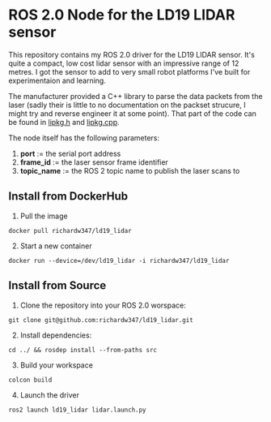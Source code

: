 # ROS 2.0 Node for the LD19 LIDAR sensor

This repository contains my ROS 2.0 driver for the LD19 LIDAR sensor. It's quite a compact, low cost lidar sensor with an impressive range of 12 metres. I got the sensor to add to very small robot platforms I've built for experimentaion and learning.

The manufacturer provided a C++ library to parse the data packets from the laser (sadly their is little to no documentation on the packset strucure, I might try and reverse engineer it at some point). That part of the code can be found in  [lipkg.h](.include/ld19_lidar/lipkg.h) and [lipkg.cpp](.include/ld19_lidar/lipkg.cpp).

The node itself has the following parameters:

1. **port** := the serial port address
2. **frame_id** := the laser sensor frame identifier
3. **topic_name** := the ROS 2 topic name to publish the laser scans to

## Install from DockerHub

1. Pull the image

```
docker pull richardw347/ld19_lidar
```

2. Start a new container

```
docker run --device=/dev/ld19_lidar -i richardw347/ld19_lidar

```

## Install from Source

1. Clone the repository into your ROS 2.0 worspace:

```
git clone git@github.com:richardw347/ld19_lidar.git
```

2. Install dependencies:

```
cd ../ && rosdep install --from-paths src
```

3. Build your workspace

```
colcon build
```

4. Launch the driver

```
ros2 launch ld19_lidar lidar.launch.py
```
